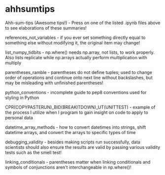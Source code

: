 # ahhsumtips
Ahh-sum-tips (Awesome tips!) - Press on one of the listed .ipynb files above to see elaborations of these summaries!

references_not_variables - if you ever set something directly equal to something else without modifying it, the original item may change!

list_numpy_tidbits - np.where() needs np.array, not lists, to work properly. Also  lists replicate while np.arrays actually perform multiplication with multiply

parentheses_ramble - parentheses do not define tuples; used to change order of operations and continue onto next line without backslashes, but may be misleading with unfinished parentheses!

python_conventions - incomplete guide to pep8 conventions used for styling in Python

CPR(COPYPASTERUN)_BID(BREAKITDOWN)_UT(UNITTEST) - example of the process I utilize when I program to gain insight on code to apply to personal data

datetime_array_methods - how to convert datetimes into strings, shift datetime arrays, and convert the arrays to specific types of time

debugging_validity - besides making scripts run successfully, data scientists should also ensure the results are valid by passing various validity tests such as the smell test!

linking_conditionals - parentheses matter when linking conditionals and symbols of conjunctions aren't interchangeable in np.where()!
